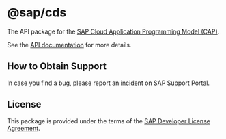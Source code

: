 # @sap/cds

The API package for the [SAP Cloud Application Programming Model (CAP)](https://cap.cloud.sap).

See the [API documentation](https://cap.cloud.sap/docs/node.js) for more details.

## How to Obtain Support

In case you find a bug, please report an [incident](https://cap.cloud.sap/docs/resources/#reporting-incidents) on SAP Support Portal.

## License

This package is provided under the terms of the [SAP Developer License Agreement](https://cap.cloud.sap/resources/license/developer-license-3_2_CAP%20V2.txt).
